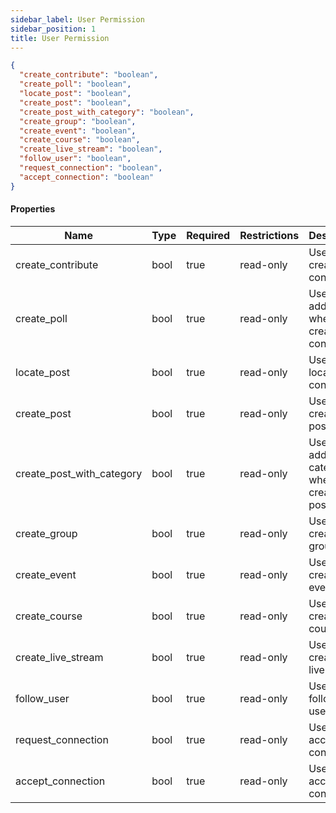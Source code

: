 ```yaml
---
sidebar_label: User Permission
sidebar_position: 1
title: User Permission
---
```


```json
{
  "create_contribute": "boolean",
  "create_poll": "boolean",
  "locate_post": "boolean",
  "create_post": "boolean",
  "create_post_with_category": "boolean",
  "create_group": "boolean",
  "create_event": "boolean",
  "create_course": "boolean",
  "create_live_stream": "boolean",
  "follow_user": "boolean",
  "request_connection": "boolean",
  "accept_connection": "boolean"
}

```

#### Properties

| Name                      | Type | Required | Restrictions | Description                                    |
|---------------------------|------|----------|--------------|------------------------------------------------|
| create_contribute         | bool | true     | read-only    | User can create a contribute                   |
| create_poll               | bool | true     | read-only    | User can add a poll when creating a contribute |
| locate_post               | bool | true     | read-only    | User can locate a contribute                   |
| create_post               | bool | true     | read-only    | User can create a post                         |
| create_post_with_category | bool | true     | read-only    | User can add categories when creating a post   |
| create_group              | bool | true     | read-only    | User can create a group                        |
| create_event              | bool | true     | read-only    | User can create an event                       |
| create_course             | bool | true     | read-only    | User can create a course                       |
| create_live_stream        | bool | true     | read-only    | User can create a live stream                  |
| follow_user               | bool | true     | read-only    | User can follow users                          |
| request_connection        | bool | true     | read-only    | User can accept a connection                   |
| accept_connection         | bool | true     | read-only    | User can accept a connection                   |
